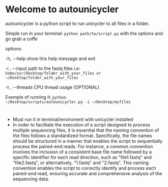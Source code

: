 # Welcome to autounicycler
autounicycler is a python script to run unicycler to all files in a folder.

Simple run in your terminal: <code>python path/to/script.py</code>     with the options and go grab a coffe <p>
  
options:<p>
  -h, --help       show this help message and exit<p>
  -i , --input     path to the fastq files i.e: <code>home/usr/Desktop/folder_with_your_files or ~/Desktop/folder_with_your_files</code><p>
  -t , --threads       CPU thread usage (OPTIONAL)<p>
 
 
Exemple of running it: <code>python ~/Desktop/scripts/autounicycler.py -i ~/Desktop/myfiles</code>

    
#
* Must run it in terminal/enviroment with unicycler installed
* In order to facilitate the execution of a script designed to process multiple sequencing files, it is essential that the naming convention of the files follows a standardized format. Specifically, the file names should be structured in a manner that enables the script to sequentially process the paired-end reads. For instance, a common convention involves the inclusion of a consistent base file name followed by a specific identifier for each read direction, such as "file1.fastq" and "file2.fastq", or alternatively, "1.fastq" and "2.fastq". This naming convention enables the script to correctly identify and process each paired-end read, ensuring accurate and comprehensive analysis of the sequencing data.
